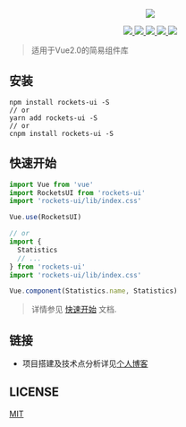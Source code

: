 <p align="center">
  <img src="https://ovyvo.github.io/rocket-ui/rocket.png">
</p>

<p align="center">
  <a href="https://www.npmjs.com/package/rockets-ui">
    <img src="https://img.shields.io/npm/v/rockets-ui.svg">
  </a>
  <a href="https://npmcharts.com/compare/yan-utils?minimal=true">
    <img src="http://img.shields.io/npm/dm/yan-utils.svg">
  </a>
  <a href="http://img.badgesize.io/https://unpkg.com/rockets-ui?compression=gzip&label=gzip%20size:%20JS">
    <img src="http://img.badgesize.io/https://unpkg.com/rockets-ui?compression=gzip&label=gzip%20size:%20JS">
  </a>
  <a href="http://img.badgesize.io/https://unpkg.com/rockets-ui/lib/index.css?compression=gzip&label=gzip%20size:%20CSS">
    <img src="http://img.badgesize.io/https://unpkg.com/rockets-ui/lib/index.css?compression=gzip&label=gzip%20size:%20CSS">
  </a>
  <a href="LICENSE">
    <img src="https://img.shields.io/badge/License-MIT-yellow.svg">
  </a>
</p>

> 适用于Vue2.0的简易组件库

## 安装
```shell
npm install rockets-ui -S
// or
yarn add rockets-ui -S
// or
cnpm install rockets-ui -S
```

## 快速开始
``` javascript
import Vue from 'vue'
import RocketsUI from 'rockets-ui'
import 'rockets-ui/lib/index.css'

Vue.use(RocketsUI)

// or
import {
  Statistics
  // ...
} from 'rockets-ui'
import 'rockets-ui/lib/index.css'

Vue.component(Statistics.name, Statistics)
```
> 详情参见 [快速开始](https://ovyvo.github.io/rocket-ui/guide/install.html) 文档.

## 链接
- 项目搭建及技术点分析详见[个人博客](https://ovyvo.github.io/yanblog.github.io/)

## LICENSE
[MIT](LICENSE)


